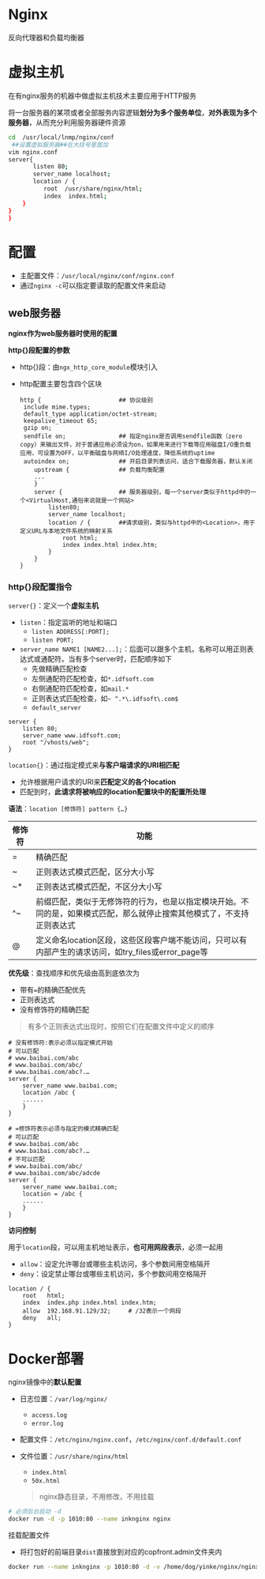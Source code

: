 # Nginx

反向代理器和负载均衡器

# 虚拟主机

在有nginx服务的机器中做虚拟主机技术主要应用于HTTP服务

将一台服务器的某项或者全部服务内容逻辑**划分为多个服务单位**，**对外表现为多个服务器**，从而充分利用服务器硬件资源

```bash
cd  /usr/local/lnmp/nginx/conf
 ##设置虚拟服务器##在大括号里面加
vim nginx.conf  
server{
       listen 80;
       server_name localhost;
       location / {
          root  /usr/share/nginx/html;
          index  index.html;
    }
}
}
```

# 配置

- 主配置文件：`/usr/local/nginx/conf/nginx.conf`
- 通过`nginx -c`可以指定要读取的配置文件来启动

## web服务器

**nginx作为web服务器时使用的配置**

**http{}段配置的参数**

- http{}段：由`ngx_http_core_module`模块引入
- http配置主要包含四个区块

    ```nginx
    http {            			## 协议级别
     include mime.types;
     default_type application/octet-stream;
     keepalive_timeout 65;
     gzip on;
     sendfile on;				## 指定nginx是否调用sendfile函数（zero copy）来输出文件，对于普通应用必须设为on，如果用来进行下载等应用磁盘I/O重负载应用，可设置为OFF，以平衡磁盘与网络I/O处理速度，降低系统的uptime
     autoindex on;				## 开启目录列表访问，适合下载服务器，默认关闭
        upstream {              ## 负载均衡配置
        ...
        }
        server {             	## 服务器级别，每一个server类似于httpd中的一个<VirtualHost,通俗来说就是一个网站>
            listen80;
            server_name localhost;
            location / {        ##请求级别，类似与httpd中的<Location>，用于定义URL与本地文件系统的映射关系
                root html;
                index index.html index.htm;
            }
        }
    }
    ```

### http{}段配置指令

`server{}`：定义一个**虚拟主机**

- `listen`：指定监听的地址和端口
  - `listen ADDRESS[:PORT];`
  - `listen PORT;`
- `server_name NAME1 [NAME2...];`：后面可以跟多个主机，名称可以用正则表达式或通配符。当有多个server时，匹配顺序如下
  - 先做精确匹配检查
  - 左侧通配符匹配检查，如`*.idfsoft.com`
  - 右侧通配符匹配检查，如`mail.*`
  - 正则表达式匹配检查，如`~ ^.*\.idfsoft\.com$`
  - `default_server`

```nginx
server {
 	listen 80;
 	server_name www.idfsoft.com;
 	root "/vhosts/web";
}
```

`location{}`：通过指定模式来**与客户端请求的URI相匹配**

- 允许根据用户请求的URI来**匹配定义的各个location**
- 匹配到时，**此请求将被响应的location配置块中的配置所处理**

**语法**：`location [修饰符] pattern {…}`

| 修饰符 | 功能                                                         |
| ------ | ------------------------------------------------------------ |
| =      | 精确匹配                                                     |
| ~      | 正则表达式模式匹配，区分大小写                               |
| ~*     | 正则表达式模式匹配，不区分大小写                             |
| ^~     | 前缀匹配，类似于无修饰符的行为，也是以指定模块开始。不同的是，如果模式匹配，那么就停止搜索其他模式了，不支持正则表达式 |
| @      | 定义命名location区段，这些区段客户端不能访问，只可以有内部产生的请求访问，如try_files或error_page等 |

**优先级**：查找顺序和优先级由高到底依次为

- 带有`=`的精确匹配优先
- 正则表达式
- 没有修饰符的精确匹配

> 有多个正则表达式出现时，按照它们在配置文件中定义的顺序

```nginx
# 没有修饰符:表示必须以指定模式开始
# 可以匹配
# www.baibai.com/abc
# www.baibai.com/abc/
# www.baibai.com/abc?.…
server {
 	server_name www.baibai.com;
 	location /abc {               
 	......
 	}
}

# =修饰符表示必须与指定的模式精确匹配
# 可以匹配
# www.baibai.com/abc
# www.baibai.com/abc?.…
# 不可以匹配
# www.baibai.com/abc/
# www.baibai.com/abc/adcde
server {
 	server_name www.baibai.com;
 	location = /abc {
 	......
 	}
}
```

**访问控制**

用于`location`段，可以用主机地址表示，**也可用网段表示**，必须一起用

- `allow`：设定允许哪台或哪些主机访问，多个参数间用空格隔开
- `deny`：设定禁止哪台或哪些主机访问，多个参数间用空格隔开

```nginx
location / {
    root   html;
    index  index.php index.html index.htm;
    allow  192.168.91.129/32;     # /32表示一个网段
    deny   all;
}
```



# Docker部署

nginx镜像中的**默认配置**

- 日志位置：`/var/log/nginx/`

  - `access.log`
  - `error.log`

- 配置文件：`/etc/nginx/nginx.conf`，`/etc/nginx/conf.d/default.conf`

- 文件位置：`/usr/share/nginx/html`

  - `index.html`
  - `50x.html`

  > nginx静态目录，不用修改，不用挂载

```bash
# 必须后台启动 -d
docker run -d -p 1010:80 --name inknginx nginx
```

挂载配置文件

- 将打包好的前端目录`dist`直接放到对应的copfront.admin文件夹内

```bash
docker run --name inknginx -p 1010:80 -d -v /home/dog/yinke/nginx/nginx.conf:/etc/nginx/nginx.conf -v /home/dog/yinke/nginx/logs:/var/log/nginx -v /home/dog/yinke/nginx/dist/:/usr/share/html/frontend/ nginxcd d
```

